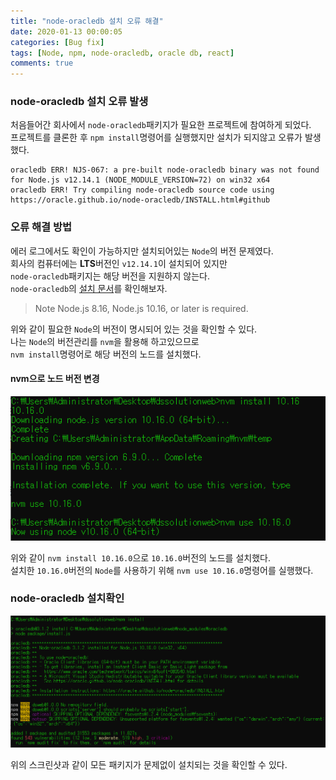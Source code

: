```yaml
---
title: "node-oracledb 설치 오류 해결"
date: 2020-01-13 00:00:05
categories: [Bug fix]
tags: [Node, npm, node-oracledb, oracle db, react]
comments: true
---
```


### node-oracledb 설치 오류 발생

처음들어간 회사에서 `node-oracledb`패키지가 필요한 프로젝트에 참여하게 되었다.<br/>
프로젝트를 클론한 후 `npm install`명령어를 실행했지만 설치가 되지않고 오류가 발생했다.<br/>

```
oracledb ERR! NJS-067: a pre-built node-oracledb binary was not found for Node.js v12.14.1 (NODE_MODULE_VERSION=72) on win32 x64
oracledb ERR! Try compiling node-oracledb source code using https://oracle.github.io/node-oracledb/INSTALL.html#github
```

### 오류 해결 방법

에러 로그에서도 확인이 가능하지만 설치되어있는 `Node`의 버전 문제였다.<br/>
회사의 컴퓨터에는 **LTS**버전인 `v12.14.1`이 설치되어 있지만<br/>
`node-oracledb`패키지는 해당 버전을 지원하지 않는다.<br/>
`node-oracledb`의 [설치 문서](https://oracle.github.io/node-oracledb/INSTALL.html)를 확인해보자.

> Note Node.js 8.16, Node.js 10.16, or later is required.

위와 같이 필요한 `Node`의 버전이 명시되어 있는 것을 확인할 수 있다.<br/>
나는 `Node`의 버전관리를 `nvm`을 활용해 하고있으므로<br/>
`nvm install`명령어로 해당 버전의 노드를 설치했다.<br/>

#### nvm으로 노드 버전 변경

<img src="/assets/2020-01-13/nvm-install-use.png" width="800" height="auto"><br>

위와 같이 `nvm install 10.16.0`으로 `10.16.0`버전의 노드를 설치했다.<br>
설치한 `10.16.0`버전의 `Node`를 사용하기 위해 `nvm use 10.16.0`명령어를 실행했다.

### node-oracledb 설치확인

<img src="/assets/2020-01-13/install-success.png" width="800" height="auto"><br>

위의 스크린샷과 같이 모든 패키지가 문제없이 설치되는 것을 확인할 수 있다.
